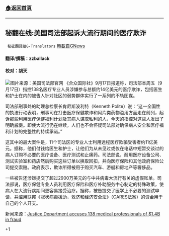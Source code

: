 ###  [:house:返回首頁](https://github.com/ourhimalayas/txt)
---


## 秘翻在线:美国司法部起诉大流行期间的医疗欺诈
` 秘密翻譯組G-Translators` [轉載自GNews](https://gnews.org/zh-hans/1539830/)

#### 翻译/撰稿：zzballack

#### 校对：胡天
![](https://assets.gnews.org/wp-content/uploads/2021/09/16319441541.png)图片来源：美国司法部官网
《合众国际社》9月17日报道称，司法部本周五（9月17日）指控138名医疗专业人员涉嫌参与总额约14亿美元的医疗欺诈，包括医生和护士在内的被告人针对社区的弱势群体实行了一系列的不轨图谋。

司法部刑事处的助理总检察长肯尼斯波利特（Kenneth Polite）说：“这一全国性的执法行动表明，刑事司在打击医疗保健欺诈和阿片类药物滥用方面走在前列，起诉那些利用医疗保健福利计划及其病人谋取私利的人，今天的指控对这些人发出了明确威慑。即使大流行仍在继续，人们也不会怀疑司法部对确保病人安全和医疗福利计划的完整性的持续承诺。”

这其中的最大案件是，11个司法区的专业人士利用远程医疗欺骗受害者约11亿美元。据称，他们付钱给医生和护士，让他们为从未见过或仅在电话中短暂交谈过的病人订购不必要的医疗设备、医疗测试和止痛药。司法部说，耐用医疗设备公司、测试实验室和药店然后购买这些订单以换取回扣，并向医疗保险和其他政府保险公司提交索赔。政府表示，欺诈所得被用于购买汽车、游艇和房地产等奢侈品。

一些被告还涉嫌提交了超过2900万美元的与中共病毒大流行有关的虚假账单。司法部说，医疗保健专业人员利用医疗保险和医疗补助服务中心制定的特殊政策，使病人在大流行病期间更容易接受治疗。据称，被告提交了医学上不必要的测试申请，并滥用联邦《冠状病毒援助，救济和经济安全法》（CARES法案）的资金用于自己的个人开支。

新闻来源：[Justice Department accuses 138 medical professionals of $1.4B in fraud](https://www.upi.com/Top_News/US/2021/09/17/Justice-Department-healthcare-fraud/5161631902029/)

+1

